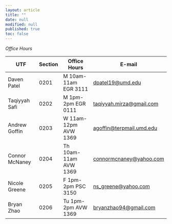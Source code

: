 ```yaml
---
layout: article
title: ""
date: null
modified: null
published: true
toc: false
---
```


*Office Hours*

UTF            | Section     | Office Hours          | E-mail
----------     | ----------- | --------              |----------
Daven Patel    | 0201        | M  10am-11am EGR 3111 | dpatel19@umd.edu
Taqiyyah Safi  | 0202        | M  1pm-2pm   EGR 0111 | taqiyyah.mirza@gmail.com
Andrew Goffin  | 0203        | W  11am-12pm AVW 1369 | agoffin@terpmail.umd.edu
Connor McNaney | 0204        | Th 10am-11am AVW 1369 | connormcnaney@yahoo.com
Nicole Greene  | 0205        | F  1pm-2pm  PSC 3150  | ns_greene@yahoo.com
Bryan Zhao     | 0206        | Tu 1pm-2pm   AVW 1369 | bryanzhao94@gmail.com
